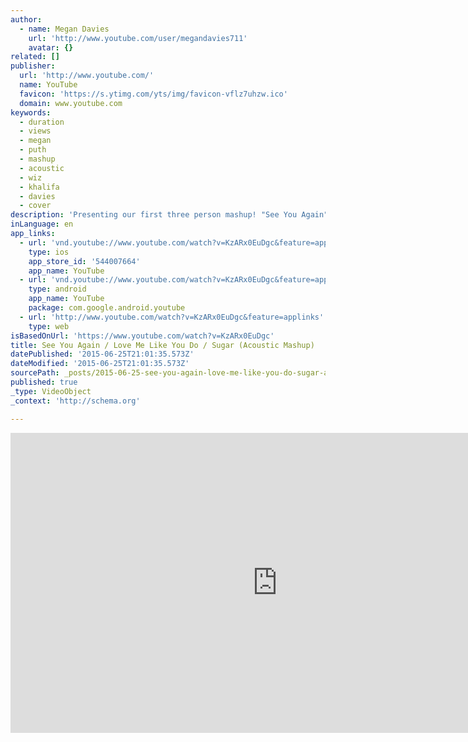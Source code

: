 ```yaml
---
author:
  - name: Megan Davies
    url: 'http://www.youtube.com/user/megandavies711'
    avatar: {}
related: []
publisher:
  url: 'http://www.youtube.com/'
  name: YouTube
  favicon: 'https://s.ytimg.com/yts/img/favicon-vflz7uhzw.ico'
  domain: www.youtube.com
keywords:
  - duration
  - views
  - megan
  - puth
  - mashup
  - acoustic
  - wiz
  - khalifa
  - davies
  - cover
description: 'Presenting our first three person mashup! "See You Again" by Wiz Khalifa feat. Charlie Puth, "Love Me Like You Do" by Ellie Goulding, and "Sugar" by Maroon 5. Crazy times. Filmed with Jacs and our friend Tasha, who you may recognize from our "Dark Horse" video as that ridiculously cool person filming at the end.'
inLanguage: en
app_links:
  - url: 'vnd.youtube://www.youtube.com/watch?v=KzARx0EuDgc&feature=applinks'
    type: ios
    app_store_id: '544007664'
    app_name: YouTube
  - url: 'vnd.youtube://www.youtube.com/watch?v=KzARx0EuDgc&feature=applinks'
    type: android
    app_name: YouTube
    package: com.google.android.youtube
  - url: 'http://www.youtube.com/watch?v=KzARx0EuDgc&feature=applinks'
    type: web
isBasedOnUrl: 'https://www.youtube.com/watch?v=KzARx0EuDgc'
title: See You Again / Love Me Like You Do / Sugar (Acoustic Mashup)
datePublished: '2015-06-25T21:01:35.573Z'
dateModified: '2015-06-25T21:01:35.573Z'
sourcePath: _posts/2015-06-25-see-you-again-love-me-like-you-do-sugar-acoustic-mashup.md
published: true
_type: VideoObject
_context: 'http://schema.org'

---
```

<iframe src="https://cdn.embedly.com/widgets/media.html?src=https%3A%2F%2Fwww.youtube.com%2Fembed%2FKzARx0EuDgc%3Ffeature%3Doembed&amp;url=https%3A%2F%2Fwww.youtube.com%2Fwatch%3Fv%3DKzARx0EuDgc&amp;image=https%3A%2F%2Fi.ytimg.com%2Fvi%2FKzARx0EuDgc%2Fhqdefault.jpg&amp;key=b7d04c9b404c499eba89ee7072e1c4f7&amp;type=text%2Fhtml&amp;schema=youtube" width="854" height="480" scrolling="no" frameborder="0" allowfullscreen="allowfullscreen" style=""></iframe>